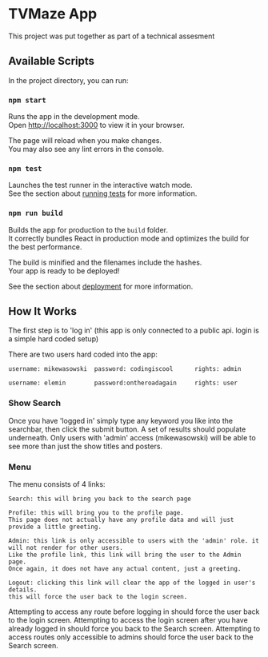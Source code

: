 # TVMaze App

This project was put together as part of a technical assesment

## Available Scripts

In the project directory, you can run:

### `npm start`

Runs the app in the development mode.\
Open [http://localhost:3000](http://localhost:3000) to view it in your browser.

The page will reload when you make changes.\
You may also see any lint errors in the console.

### `npm test`

Launches the test runner in the interactive watch mode.\
See the section about [running tests](https://facebook.github.io/create-react-app/docs/running-tests) for more information.

### `npm run build`

Builds the app for production to the `build` folder.\
It correctly bundles React in production mode and optimizes the build for the best performance.

The build is minified and the filenames include the hashes.\
Your app is ready to be deployed!

See the section about [deployment](https://facebook.github.io/create-react-app/docs/deployment) for more information.


## How It Works

The first step is to 'log in' (this app is only connected to a public api. login is a simple hard coded setup)

There are two users hard coded into the app:

    username: mikewasowski  password: codingiscool      rights: admin

    username: elemin        password:ontheroadagain     rights: user

### Show Search

Once you have 'logged in' simply type any keyword you like into the searchbar, then click the submit button. 
A set of results should populate underneath. 
Only users with 'admin' access (mikewasowski) will be able to see more than just the show titles and posters.

### Menu

The menu consists of 4 links:

    Search: this will bring you back to the search page

    Profile: this will bring you to the profile page. 
    This page does not actually have any profile data and will just provide a little greeting.

    Admin: this link is only accessible to users with the 'admin' role. it will not render for other users. 
    Like the profile link, this link will bring the user to the Admin page. 
    Once again, it does not have any actual content, just a greeting.

    Logout: clicking this link will clear the app of the logged in user's details.
    this will force the user back to the login screen. 

Attempting to access any route before logging in should force the user back to the login screen. 
Attempting to access the login screen after you have already logged in should force you back to the Search screen. 
Attempting to access routes only accessible to admins should force the user back to the Search screen.
